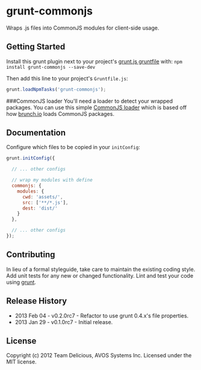 # grunt-commonjs

Wraps .js files into CommonJS modules for client-side usage.

## Getting Started
Install this grunt plugin next to your project's [grunt.js gruntfile][getting_started] with: ``npm install grunt-commonjs --save-dev``

Then add this line to your project's ``Gruntfile.js``:

```javascript
grunt.loadNpmTasks('grunt-commonjs');
```

###CommonJS loader
You'll need a loader to detect your wrapped packages. You can use this simple [CommonJS loader](https://github.com/chrisabrams/commonjs) which is based off how [brunch.io](http://brunch.io) loads CommonJS packages.

[grunt]: https://github.com/cowboy/grunt
[getting_started]: https://github.com/cowboy/grunt/blob/master/docs/getting_started.md

## Documentation
Configure which files to be copied in your `initConfig`:

```javascript
grunt.initConfig({

  // ... other configs

  // wrap my modules with define
  commonjs: {
    modules: {
      cwd: 'assets/',
      src: ['**/*.js'],
      dest: 'dist/'
    }
  },

  // ... other configs
});
```

## Contributing
In lieu of a formal styleguide, take care to maintain the existing coding style. Add unit tests for any new or changed functionality. Lint and test your code using [grunt][grunt].

## Release History
* 2013 Feb 04 - v0.2.0rc7 - Refactor to use grunt 0.4.x's file properties.
* 2013 Jan 29 - v0.1.0rc7 - Initial release.

## License
Copyright (c) 2012 Team Delicious, AVOS Systems Inc.
Licensed under the MIT license.
